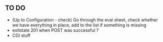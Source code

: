## TO DO
- (Up to Configuration - check) Go through the eval sheet, check whether we have everything in place, add to the list if something is missing
- exitstate 201 when POST was successful ?
- CGI stuff